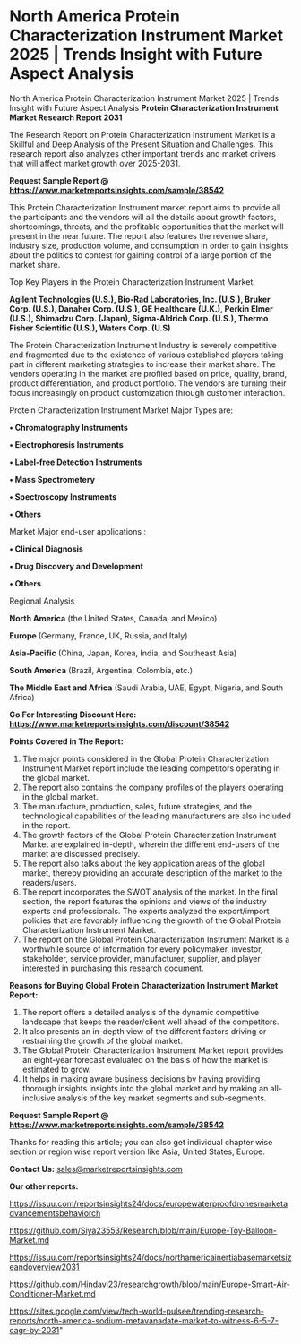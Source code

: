 # North America Protein Characterization Instrument Market 2025 | Trends Insight with Future Aspect Analysis
North America Protein Characterization Instrument Market 2025 | Trends Insight with Future Aspect Analysis
<strong>Protein Characterization Instrument Market Research Report 2031</strong>

The Research Report on Protein Characterization Instrument Market is a Skillful and Deep Analysis of the Present Situation and Challenges. This research report also analyzes other important trends and market drivers that will affect market growth over 2025-2031.

<strong>Request Sample Report @ <a href=https://www.marketreportsinsights.com/sample/38542>https://www.marketreportsinsights.com/sample/38542</a></strong>

This Protein Characterization Instrument market report aims to provide all the participants and the vendors will all the details about growth factors, shortcomings, threats, and the profitable opportunities that the market will present in the near future. The report also features the revenue share, industry size, production volume, and consumption in order to gain insights about the politics to contest for gaining control of a large portion of the market share.

Top Key Players in the Protein Characterization Instrument Market:

<strong>Agilent Technologies (U.S.), Bio-Rad Laboratories, Inc. (U.S.), Bruker Corp. (U.S.), Danaher Corp. (U.S.), GE Healthcare (U.K.), Perkin Elmer (U.S.), Shimadzu Corp. (Japan), Sigma-Aldrich Corp. (U.S.), Thermo Fisher Scientific (U.S.), Waters Corp. (U.S)</strong>

The Protein Characterization Instrument Industry is severely competitive and fragmented due to the existence of various established players taking part in different marketing strategies to increase their market share. The vendors operating in the market are profiled based on price, quality, brand, product differentiation, and product portfolio. The vendors are turning their focus increasingly on product customization through customer interaction.

Protein Characterization Instrument Market Major Types are:

<strong>•  Chromatography Instruments

•  Electrophoresis Instruments

•  Label-free Detection Instruments

•  Mass Spectrometery

•  Spectroscopy Instruments

•  Others</strong>

Market Major end-user applications :

<strong>•  Clinical Diagnosis

•  Drug Discovery and Development

•  Others</strong>

Regional Analysis

</u><strong><b>North America</b></strong> (the United States, Canada, and Mexico)

<strong><b>Europe </b></strong>(Germany, France, UK, Russia, and Italy)

<strong><b>Asia-Pacific</b></strong> (China, Japan, Korea, India, and Southeast Asia)

<strong><b>South America</b></strong> (Brazil, Argentina, Colombia, etc.)

<strong><b>The Middle East and Africa</b></strong> (Saudi Arabia, UAE, Egypt, Nigeria, and South Africa)

<strong>Go For Interesting Discount Here: <a href=https://www.marketreportsinsights.com/discount/38542>https://www.marketreportsinsights.com/discount/38542</a></strong>

<strong>Points Covered in The Report:</strong>
<ol>
  <li>The major points considered in the Global Protein Characterization Instrument Market report include the leading competitors operating in the global market.</li>
  <li>The report also contains the company profiles of the players operating in the global market.</li>
  <li>The manufacture, production, sales, future strategies, and the technological capabilities of the leading manufacturers are also included in the report.</li>
  <li>The growth factors of the Global Protein Characterization Instrument Market are explained in-depth, wherein the different end-users of the market are discussed precisely.</li>
  <li>The report also talks about the key application areas of the global market, thereby providing an accurate description of the market to the readers/users.</li>
  <li>The report incorporates the SWOT analysis of the market. In the final section, the report features the opinions and views of the industry experts and professionals. The experts analyzed the export/import policies that are favorably influencing the growth of the Global Protein Characterization Instrument Market.</li>
  <li>The report on the Global Protein Characterization Instrument Market is a worthwhile source of information for every policymaker, investor, stakeholder, service provider, manufacturer, supplier, and player interested in purchasing this research document.</li>
</ol>
<strong>Reasons for Buying Global Protein Characterization Instrument Market Report:</strong>

<ol>
  <li>The report offers a detailed analysis of the dynamic competitive landscape that keeps the reader/client well ahead of the competitors.</li>
  <li>It also presents an in-depth view of the different factors driving or restraining the growth of the global market.</li>
  <li>The Global Protein Characterization Instrument Market report provides an eight-year forecast evaluated on the basis of how the market is estimated to grow.</li>
  <li>It helps in making aware business decisions by having providing thorough insights insights into the global market and by making an all-inclusive analysis of the key market segments and sub-segments.</li>
</ol>
<strong>Request Sample Report @ <a href=https://www.marketreportsinsights.com/sample/38542>https://www.marketreportsinsights.com/sample/38542</a></strong>


Thanks for reading this article; you can also get individual chapter wise section or region wise report version like Asia, United States, Europe.

<strong>Contact Us:</strong>
sales@marketreportsinsights.com

<strong>Our other reports:</strong>

<a href=https://issuu.com/reportsinsights24/docs/europewaterproofdronesmarketadvancementsbehaviorch>https://issuu.com/reportsinsights24/docs/europewaterproofdronesmarketadvancementsbehaviorch</a>

<a href=https://github.com/Siya23553/Research/blob/main/Europe-Toy-Balloon-Market.md>https://github.com/Siya23553/Research/blob/main/Europe-Toy-Balloon-Market.md</a>

<a href=https://issuu.com/reportsinsights24/docs/northamericainertiabasemarketsizeandoverview2031>https://issuu.com/reportsinsights24/docs/northamericainertiabasemarketsizeandoverview2031</a>

<a href=https://github.com/Hindavi23/researchgrowth/blob/main/Europe-Smart-Air-Conditioner-Market.md>https://github.com/Hindavi23/researchgrowth/blob/main/Europe-Smart-Air-Conditioner-Market.md</a>

<a href=https://sites.google.com/view/tech-world-pulsee/trending-research-reports/north-america-sodium-metavanadate-market-to-witness-6-5-7-cagr-by-2031>https://sites.google.com/view/tech-world-pulsee/trending-research-reports/north-america-sodium-metavanadate-market-to-witness-6-5-7-cagr-by-2031</a>"
